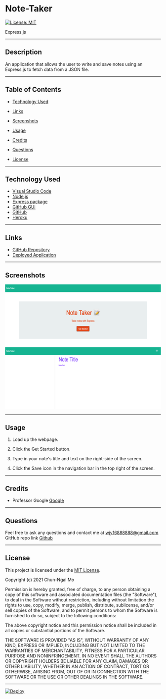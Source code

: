 # Note-Taker

[![License: MIT](https://img.shields.io/badge/License-MIT-yellow.svg)](https://opensource.org/licenses/MIT)

Express.js

-------------------------

## Description

An application that allows the user to write and save notes using an Express.js to fetch  data from a JSON file.

-------------------------

## Table of Contents

- [Technology Used](#technology-used)

- [Links](#links)

- [Screenshots](#screenshots)

- [Usage](#usage)

- [Credits](#credits)

- [Questions](#questions)

- [License](#license)

-------------------------

## Technology Used

- [Visual Studio Code](https://code.visualstudio.com/)
- [Node.js](https://nodejs.org/en/)
- [Express package](https://www.npmjs.com/package/express)
- [GitHub GUI](https://desktop.github.com/)
- [GitHub](https://www.github.com)
- [Heroku](https://www.heroku.com)

-------------------------

## Links

- [GitHub Repository](https://github.com/chunngaimo/noteTakerWithExpress)
- [Deployed Application]()

-------------------------

## Screenshots

![Landing Page](./Develop/public/assets/images/landing.png)
![Note Page](./Develop/public/assets/images/notes.png)

-------------------------

## Usage

1. Load up the webpage.

2. Click the Get Started button.

3. Type in your note's title and text on the right-side of the screen.

4. Click the Save icon in the navigation bar in the top right of the screen.

-------------------------

## Credits

- Professor Google [Google](https://www.google.com/)

-------------------------

## Questions

Feel free to ask any questions and contact me at wjy16888888@gmail.com. 
GitHub repo link [Github](https://github.com/chunngaimo/noteTakerWithExpress)

-------------------------

## License

This project is licensed under the [MIT License](https://choosealicense.com/licenses/mit).

Copyright (c) 2021 Chun-Ngai Mo

Permission is hereby granted, free of charge, to any person obtaining a copy
of this software and associated documentation files (the "Software"), to deal
in the Software without restriction, including without limitation the rights
to use, copy, modify, merge, publish, distribute, sublicense, and/or sell
copies of the Software, and to permit persons to whom the Software is
furnished to do so, subject to the following conditions:

The above copyright notice and this permission notice shall be included in all
copies or substantial portions of the Software.

THE SOFTWARE IS PROVIDED "AS IS", WITHOUT WARRANTY OF ANY KIND, EXPRESS OR
IMPLIED, INCLUDING BUT NOT LIMITED TO THE WARRANTIES OF MERCHANTABILITY,
FITNESS FOR A PARTICULAR PURPOSE AND NONINFRINGEMENT. IN NO EVENT SHALL THE
AUTHORS OR COPYRIGHT HOLDERS BE LIABLE FOR ANY CLAIM, DAMAGES OR OTHER
LIABILITY, WHETHER IN AN ACTION OF CONTRACT, TORT OR OTHERWISE, ARISING FROM,
OUT OF OR IN CONNECTION WITH THE SOFTWARE OR THE USE OR OTHER DEALINGS IN THE
SOFTWARE.

-------------------------

[![Deploy](https://www.herokucdn.com/deploy/button.svg)](https://heroku.com/deploy)